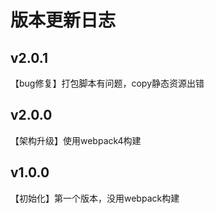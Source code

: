 # 版本更新日志

## v2.0.1

【bug修复】打包脚本有问题，copy静态资源出错

## v2.0.0

【架构升级】使用webpack4构建

## v1.0.0

【初始化】第一个版本，没用webpack构建